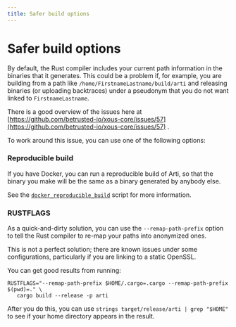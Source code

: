 ```yaml
---
title: Safer build options
---
```


# Safer build options

By default, the Rust compiler includes your current path information in the binaries that it generates.
This could be a problem if, for example, you are building from a path like `/home/FirstnameLastname/build/arti` and releasing binaries (or uploading backtraces) under a pseudonym that you do not want linked to `FirstnameLastname`.

There is a good overview of the issues here at [https://github.com/betrusted-io/xous-core/issues/57](https://github.com/betrusted-io/xous-core/issues/57) .

To work around this issue, you can use one of the following options:

### Reproducible build

If you have Docker, you can run a reproducible build of Arti, so that the binary you make will be the same as a binary generated by anybody else.

See the [`docker_reproducible_build`](https://gitlab.torproject.org/tpo/core/arti/-/blob/main/maint/docker_reproducible_build) script for more information.

### RUSTFLAGS

As a quick-and-dirty solution, you can use the `--remap-path-prefix` option to tell the Rust compiler to re-map your paths into anonymized ones.

This is not a perfect solution; there are known issues under some configurations, particularly if you are linking to a static OpenSSL.

You can get good results from running:

```
RUSTFLAGS="--remap-path-prefix $HOME/.cargo=.cargo --remap-path-prefix $(pwd)=." \
   cargo build --release -p arti
```

After you do this, you can use `strings target/release/arti | grep "$HOME"` to see if your home directory appears in the result.
